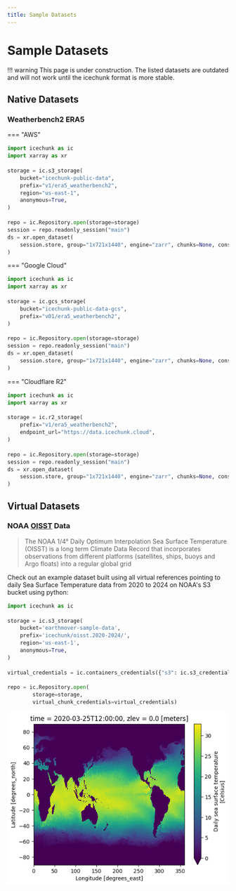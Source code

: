 ```yaml
---
title: Sample Datasets
---
```

# Sample Datasets

!!! warning
    This page is under construction. The listed datasets are outdated and will not work until the icechunk format is more stable.

## Native Datasets

### Weatherbench2 ERA5

=== "AWS"

```python
import icechunk as ic
import xarray as xr

storage = ic.s3_storage(
    bucket="icechunk-public-data",
    prefix="v1/era5_weatherbench2",
    region="us-east-1",
    anonymous=True,
)

repo = ic.Repository.open(storage=storage)
session = repo.readonly_session("main")
ds = xr.open_dataset(
    session.store, group="1x721x1440", engine="zarr", chunks=None, consolidated=False
)
```

=== "Google Cloud"

```python
import icechunk as ic
import xarray as xr

storage = ic.gcs_storage(
    bucket="icechunk-public-data-gcs",
    prefix="v01/era5_weatherbench2",
)

repo = ic.Repository.open(storage=storage)
session = repo.readonly_session("main")
ds = xr.open_dataset(
    session.store, group="1x721x1440", engine="zarr", chunks=None, consolidated=False
)
```

=== "Cloudflare R2"

```python
import icechunk as ic
import xarray as xr

storage = ic.r2_storage(
    prefix="v1/era5_weatherbench2",
    endpoint_url="https://data.icechunk.cloud",
)

repo = ic.Repository.open(storage=storage)
session = repo.readonly_session("main")
ds = xr.open_dataset(
    session.store, group="1x721x1440", engine="zarr", chunks=None, consolidated=False
)
```


<!-- === "Tigris" -->

<!-- ```python -->
<!-- import icechunk as ic -->
<!-- import xarray as xr -->

<!-- storage = ic.tigris_storage( -->
<!--     bucket="icechunk-public-data-tigris", -->
<!--     prefix="v01/era5_weatherbench2", -->
<!--     anonymous=True, -->
<!-- ) -->

<!-- repo = ic.Repository.open(storage=storage) -->
<!-- session = repo.readonly_session(branch="main") -->
<!-- ds = xr.open_dataset( -->
<!--     session.store, group="1x721x1440", engine="zarr", chunks=None, consolidated=False -->
<!-- ) -->
<!-- ``` -->

## Virtual Datasets

### NOAA [OISST](https://www.ncei.noaa.gov/products/optimum-interpolation-sst) Data

> The NOAA 1/4° Daily Optimum Interpolation Sea Surface Temperature (OISST) is a long term Climate Data Record that incorporates observations from different platforms (satellites, ships, buoys and Argo floats) into a regular global grid

Check out an example dataset built using all virtual references pointing to daily Sea Surface Temperature data from 2020 to 2024 on NOAA's S3 bucket using python:

```python
import icechunk as ic

storage = ic.s3_storage(
    bucket='earthmover-sample-data',
    prefix='icechunk/oisst.2020-2024/',
    region='us-east-1',
    anonymous=True,
)

virtual_credentials = ic.containers_credentials({"s3": ic.s3_credentials(anonymous=True)})

repo = ic.Repository.open(
        storage=storage,
        virtual_chunk_credentials=virtual_credentials)
```

![oisst](./assets/datasets/oisst.png)
